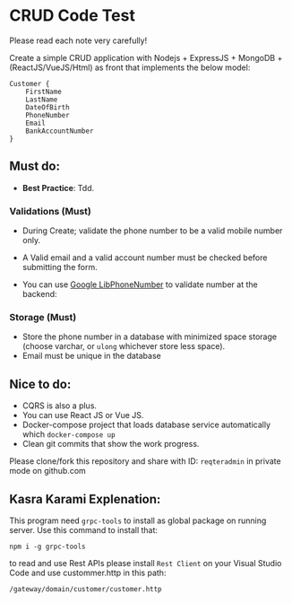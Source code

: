 # CRUD Code Test

Please read each note very carefully!

Create a simple CRUD application with Nodejs + ExpressJS + MongoDB + (ReactJS/VueJS/Html) as front that implements the below model:

```
Customer {
	FirstName
	LastName
	DateOfBirth
	PhoneNumber
	Email
	BankAccountNumber
}
```

## Must do:

- **Best Practice**: Tdd.

### Validations (Must)

- During Create; validate the phone number to be a valid mobile number only.

- A Valid email and a valid account number must be checked before submitting the form.
- You can use [Google LibPhoneNumber](https://github.com/google/libphonenumber) to validate number at the backend:

### Storage (Must)

- Store the phone number in a database with minimized space storage (choose varchar, or `ulong` whichever store less space).
- Email must be unique in the database

## Nice to do:

- CQRS is also a plus.
- You can use React JS or Vue JS.
- Docker-compose project that loads database service automatically which `docker-compose up`
- Clean git commits that show the work progress.

Please clone/fork this repository and share with ID: `reqteradmin` in private mode on github.com

## Kasra Karami Explenation:

This program need `grpc-tools` to install as global package on running server. Use this command to install that:

```
npm i -g grpc-tools
```

to read and use Rest APIs please install `Rest Client` on your Visual Studio Code and use custommer.http in this path:

```
/gateway/domain/customer/customer.http
```
